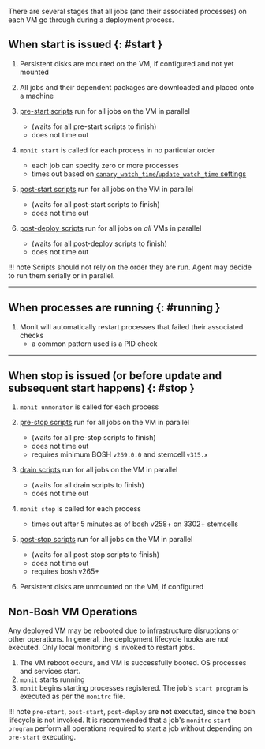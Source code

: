 There are several stages that all jobs (and their associated processes) on each VM go through during a deployment process.

## When start is issued {: #start }

1. Persistent disks are mounted on the VM, if configured and not yet mounted

1. All jobs and their dependent packages are downloaded and placed onto a machine

1. [pre-start scripts](pre-start.md) run for all jobs on the VM in parallel
	- (waits for all pre-start scripts to finish)
	- does not time out

1. `monit start` is called for each process in no particular order
	- each job can specify zero or more processes
	- times out based on [`canary_watch_time`/`update_watch_time` settings](manifest-v2.md#update)

1. [post-start scripts](post-start.md) run for all jobs on the VM in parallel
	- (waits for all post-start scripts to finish)
	- does not time out

1. [post-deploy scripts](post-deploy.md) run for all jobs on *all* VMs in parallel
	- (waits for all post-deploy scripts to finish)
	- does not time out

!!! note
    Scripts should not rely on the order they are run. Agent may decide to run them serially or       in parallel.

---
## When processes are running {: #running }

1. Monit will automatically restart processes that failed their associated checks
	- a common pattern used is a PID check

---
## When stop is issued (or before update and subsequent start happens) {: #stop }

1. `monit unmonitor` is called for each process

1. [pre-stop scripts](pre-stop.md) run for all jobs on the VM in parallel
	- (waits for all pre-stop scripts to finish)
	- does not time out
	- requires minimum BOSH `v269.0.0` and stemcell `v315.x`

1. [drain scripts](drain.md) run for all jobs on the VM in parallel
	- (waits for all drain scripts to finish)
	- does not time out

1. `monit stop` is called for each process
	- times out after 5 minutes as of bosh v258+ on 3302+ stemcells

1. [post-stop scripts](post-stop.md) run for all jobs on the VM in parallel
	- (waits for all post-stop scripts to finish)
	- does not time out
	- requires bosh v265+

1. Persistent disks are unmounted on the VM, if configured

## Non-Bosh VM Operations

Any deployed VM may be rebooted due to infrastructure disruptions or other operations. In general, the deployment lifecycle hooks are _not_ executed. Only local monitoring is invoked to restart jobs.

1. The VM reboot occurs, and VM is successfully booted. OS processes and services start.
1. `monit` starts running
1. `monit` begins starting processes registered. The job's `start program` is executed as per the `monitrc` file.

!!! note
    `pre-start`, `post-start`, `post-deploy` are **not** executed, since the bosh lifecycle is       not invoked. It is recommended that a job's `monitrc` `start program` perform all operations     required to start a job without depending on `pre-start` executing.
